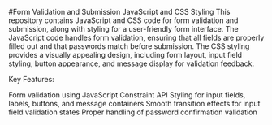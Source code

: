 #Form Validation and Submission JavaScript and CSS Styling This repository contains JavaScript and CSS code for form validation and submission, along with styling for a user-friendly form interface. The JavaScript code handles form validation, ensuring that all fields are properly filled out and that passwords match before submission. The CSS styling provides a visually appealing design, including form layout, input field styling, button appearance, and message display for validation feedback.

Key Features:

Form validation using JavaScript Constraint API
Styling for input fields, labels, buttons, and message containers
Smooth transition effects for input field validation states
Proper handling of password confirmation validation
